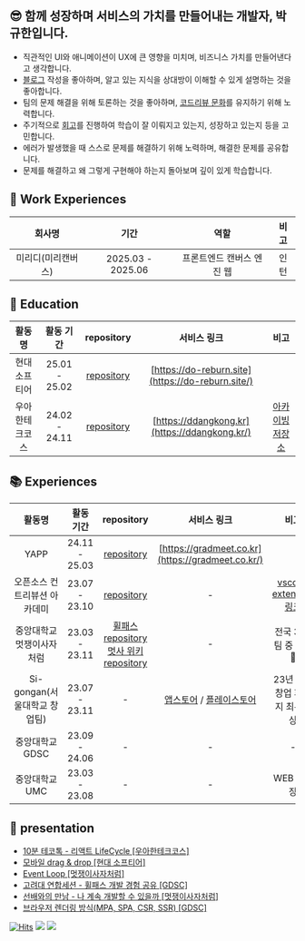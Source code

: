 ## 😎  함께 성장하며 서비스의 가치를 만들어내는 개발자, 박규한입니다.

- 직관적인 UI와 애니메이션이 UX에 큰 영향을 미치며, 비즈니스 가치를 만들어낸다고 생각합니다.
- [블로그](https://rbgksqkr.github.io/) 작성을 좋아하며, 알고 있는 지식을 상대방이 이해할 수 있게 설명하는 것을 좋아합니다.
- 팀의 문제 해결을 위해 토론하는 것을 좋아하며, [코드리뷰 문화](https://github.com/rbgksqkr/woowa-writing/blob/level3/LEVEL_3.md)를 유지하기 위해 노력합니다.
- 주기적으로 [회고](https://velog.io/@ghenmaru/series/%EC%9A%B0%EC%95%84%ED%95%9C%ED%85%8C%ED%81%AC%EC%BD%94%EC%8A%A4)를 진행하여 학습이 잘 이뤄지고 있는지, 성장하고 있는지 등을 고민합니다.
- 에러가 발생했을 때 스스로 문제를 해결하기 위해 노력하며, 해결한 문제를 공유합니다.
- 문제를 해결하고 왜 그렇게 구현해야 하는지 돌아보며 깊이 있게 학습합니다.

## 💼 Work Experiences

| 회사명 | 기간 | 역할 | 비고
|:-:|:-:|:-:|:-:|
| 미리디(미리캔버스) | 2025.03 - 2025.06 | 프론트엔드 캔버스 엔진 웹 | 인턴

## 🏫 Education

| 활동명 | 활동 기간 | repository | 서비스 링크 | 비고
|:-:|:-:|:-:|:-:|:-:|
| 현대 소프티어 | 25.01 - 25.02 | [repository](https://github.com/softeer5th/Team6-DuBu) | [https://do-reburn.site](https://do-reburn.site/)
| 우아한테크코스 | 24.02 - 24.11 | [repository](https://github.com/woowacourse-teams/2024-ddangkong) | [https://ddangkong.kr](https://ddangkong.kr/) | [아카이빙 저장소](https://github.com/rbgksqkr/woowacourse-archive)

## 📚 Experiences

| 활동명 | 활동 기간 | repository | 서비스 링크 | 비고
|:-:|:-:|:-:|:-:|:-:|
| YAPP | 24.11 - 25.03 | [repository](https://github.com/YAPP-Github/25th-Web-Team-2-FE) | [https://gradmeet.co.kr](https://gradmeet.co.kr/) 
| 오픈소스 컨트리뷰션 아카데미 | 23.07 - 23.10 | [repository](https://github.com/githru/githru-vscode-ext) | - | [vscode extension 링크](https://marketplace.visualstudio.com/items?itemName=githru.githru-vscode-ext&ssr=false#overview)
| 중앙대학교 멋쟁이사자처럼 | 23.03 - 23.11 | [휠패스 repository](https://github.com/BFGGyu/BF-frontend)</br>[멋사 위키 repository](https://github.com/cau-likelion-org/kiwi-client) | - | 전국 300팀 중 대상🥇
| Si-gongan(서울대학교 창업팀) | 23.07 - 23.11 | - | [앱스토어](https://apps.apple.com/kr/app/%EB%B8%8C%EB%A1%9C%EB%94%94/id6455684712) / [플레이스토어](https://play.google.com/store/apps/details?id=com.sigongan.bomjaguk&hl=ko) | 23년 예비창업 패키지 최우수상
| 중앙대학교 GDSC | 23.09 - 24.06 | - | - | -
| 중앙대학교 UMC | 23.03 - 23.08 | - | - | WEB 파트장


## 🎤 presentation
- [10분 테코톡 - 리액트 LifeCycle [우아한테크코스]](https://www.youtube.com/watch?v=wLPHtaSfCmU)
- [모바일 drag & drop [현대 소프티어]](https://drive.google.com/file/d/18ScfaY53ny__74xqZEWz-0AVwpZEo50v/view?usp=sharing)
- [Event Loop [멋쟁이사자처럼]](https://drive.google.com/file/d/1WE7N3QwG2VciHOYN5othKtzGyKDghtnW/view?usp=sharing)
- [고려대 연합세션 - 휠패스 개발 경험 공유 [GDSC]](https://docs.google.com/presentation/d/1fm5Bkb5zYHBbflinZlcXpFinHkkNbRqBopnZuymN16s/edit?usp=sharing)
- [선배와의 만남 - 나 계속 개발할 수 있을까 [멋쟁이사자처럼]](https://drive.google.com/file/d/1EyaHcWTmkyHwdNHflvUBFRCYidhQqWGK/view?usp=sharing)
- [브라우저 렌더링 방식(MPA, SPA, CSR, SSR) [GDSC]](https://drive.google.com/file/d/1DssMit9R-GBy6ob58vTQb2a8F1wASTxA/view?usp=sharing)

</div>


[![Hits](https://hits.sh/github.com/rbgksqkr.svg?view=today-total)](https://hits.sh/github.com/rbgksqkr/)
<a href="https://velog.io/@ghenmaru/series"><img src="https://img.shields.io/badge/velog-11B48A?style=flat-square&logo=Vimeo&logoColor=white&link=https://velog.io/@ghenmaru/series"/></a> <a href="https://rbgksqkr.github.io/"><img src="https://img.shields.io/badge/git blog-%23121011.svg?style=flat-badge&logo=github&logoColor=white&link=https://rbgksqkr.github.io/"/></a>
